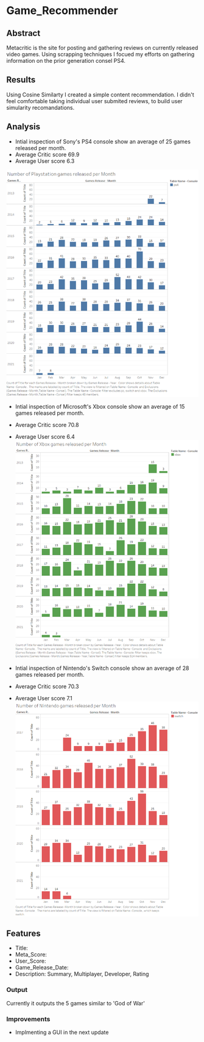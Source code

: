 # Game_Recommender

## Abstract
Metacritic is the site for posting and gathering reviews on currently released video games. Using scrapping techniques I focued my efforts on gathering information on the prior generation consel PS4.

## Results
Using Cosine Similarty I created a simple content recommendation. I didn't feel comfortable taking individual user submited reviews, to build user simularity recomandations. 

## Analysis
* Intial inspection of Sony's PS4 console show an average of 25 games released per month.
* Average Critic score 69.9
* Average User score 6.3

![](images/Playstation_monthly_release.png)

* Intial inspection of Microsoft's Xbox console show an average of 15 games released per month.
* Average Critic score 70.8
* Average User score 6.4
![](images/xbox_monthly_release.png)

* Intial inspection of Nintendo's Switch console show an average of 28 games released per month.
* Average Critic score 70.3
* Average User score 7.1
![](images/Nintendo_monthly_release.png)

## Features
* Title:
* Meta_Score:
* User_Score:
* Game_Release_Date:
* Description: Summary, Multiplayer, Developer, Rating

### Output
Currently it outputs the 5 games similar to 'God of War'

### Improvements
* Implmenting a GUI in the next update

